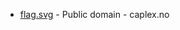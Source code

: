 * [flag.svg](https://commons.wikimedia.org/wiki/File:Midtre_Gauldal_komm.svg) - Public domain - caplex.no
